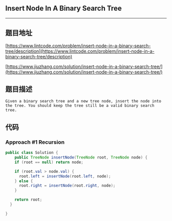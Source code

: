 ## Insert Node In A Binary Search Tree

----
## 题目地址

[https://www.lintcode.com/problem/insert-node-in-a-binary-search-tree/description](https://www.lintcode.com/problem/insert-node-in-a-binary-search-tree/description)

[https://www.jiuzhang.com/solution/insert-node-in-a-binary-search-tree/](https://www.jiuzhang.com/solution/insert-node-in-a-binary-search-tree/)

## 题目描述

```text
Given a binary search tree and a new tree node, insert the node into the tree. You should keep the tree still be a valid binary search tree.
```

## 代码

### Approach #1 Recursion

```java
public class Solution {
    public TreeNode insertNode(TreeNode root, TreeNode node) {
    if (root == null) return node;

    if (root.val > node.val) {
      root.left = insertNode(root.left, node);
    } else {
      root.right = insertNode(root.right, node);
    }

    return root;
  }

}
```













